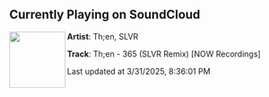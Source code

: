 ## Currently Playing on SoundCloud

[<img align="left" width="100" src="https://i1.sndcdn.com/artworks-k0udcLIYEMWDJZ9M-vpRLFQ-t500x500.png">](https://soundcloud.com/onlybangs/then-365-slvr-remix-now-recordingss)

**Artist**: Th;en, SLVR 

**Track**: Th;en - 365 (SLVR Remix) [NOW Recordings]

Last updated at 3/31/2025, 8:36:01 PM
